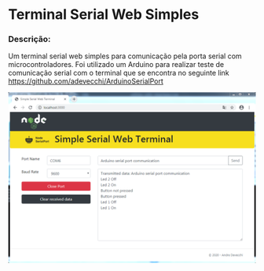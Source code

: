 Terminal Serial Web Simples
===========================

### Descrição:

Um terminal serial web simples para comunicação pela porta serial com microcontroladores.
Foi utilizado um Arduino para realizar teste de comunicação serial com o terminal que se
encontra no seguinte link https://github.com/adevecchi/ArduinoSerialPort

![Tela principal](https://github.com/adevecchi/SimpleSerialWebTerminal/blob/master/public/images/terminal.png)
